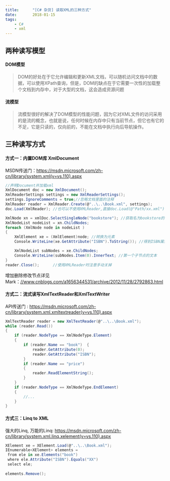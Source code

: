 ```yaml
---
title:      "[C# 杂货] 读取XML的三种方式"
date:       2018-01-15
tags:
    - C#
    - xml
---
```


## 两种读写模型
#### DOM模型

> DOM的好处在于它允许编辑和更新XML文档，可以随机访问文档中的数据，可以使用XPath查询，但是，DOM的缺点在于它需要一次性的加载整个文档到内存中，对于大型的文档，这会造成资源问题   

#### 流模型
> 流模型很好的解决了DOM模型的性能问题，因为它对XML文件的访问采用的是流的概念，也就是说，任何时候在内存中只有当前节点，但它也有它的不足，它是只读的，仅向前的，不能在文档中执行向后导航操作。

## 三种读写方式
#### 方式一：内置DOM库 XmlDocument
MSDN传送门：<a href="https://msdn.microsoft.com/zh-cn/library/system.xml(v=vs.110).aspx">https://msdn.microsoft.com/zh-cn/library/system.xml(v=vs.110).aspx</a>
```cs
//声明Document并加载xml
XmlDocument doc = new XmlDocument();
XmlReaderSettings settings = new XmlReaderSettings();
settings.IgnoreComments = true;//忽略文档里面的注释
XmlReader reader = XmlReader.Create(@"..\..\Book.xml", settings);
doc.Load(XmlReader); //也可以不使用XMLReader,直接doc.Load(@"Path/xx.xml")或doc.LoadXML("xmlstring...")

XmlNode xn = xmlDoc.SelectSingleNode("bookstore"); //获取名为bookstore的节点
XmlNodeList nodeList = xn.ChildNodes;
foreach (XmlNode node in nodeList )
{
    XmlElement xe = (XmlElement)node; //转换为元素
    Console.WriteLine(xe.GetAttribute("ISBN").ToString()); //得到ISBN属性的值

    XmlNodeList subNodes = xe.ChildNodes;
    Console.WriteLine(subNodes.Item(0).InnerText; //第一个子节点的文本
}
reader.Close();      //使用XMLReader时注意手动关掉
```
增加删除修改节点详见 Mark：<a href="//www.cnblogs.com/a1656344531/archive/2012/11/28/2792863.html" target="_blank">//www.cnblogs.com/a1656344531/archive/2012/11/28/2792863.html</a>

#### 方式二：流式读写XmlTextReader和XmlTextWriter
API传送门 : <a href="https://msdn.microsoft.com/zh-cn/library/system.xml.xmltextreader(v=vs.110).aspx" target="_blank">https://msdn.microsoft.com/zh-cn/library/system.xml.xmltextreader(v=vs.110).aspx</a>
```cs
XmlTextReader reader = new XmlTextReader(@"..\..\Book.xml");
while (reader.Read())
{
    if (reader.NodeType == XmlNodeType.Element)
    {
        if (reader.Name == "book")  {
            reader.GetAttribute(0);
            reader.GetAttribute("ISBN");
        }
        if (reader.Name == "price")
        {
            reader.ReadElementString();
        }
    }
    if (reader.NodeType == XmlNodeType.EndElement)
    {
        //...
    }
}
```
#### 方式三：Linq to XML
强大的Linq, 万能的Linq: <a href="https://msdn.microsoft.com/zh-cn/library/system.xml.linq.xelement(v=vs.110).aspx" target="_blank">https://msdn.microsoft.com/zh-cn/library/system.xml.linq.xelement(v=vs.110).aspx</a>
```cs
XElement xe = XElement.Load(@"..\..\Book.xml");
IEnumerable<XElement> elements =
 from ele in xe.Elements("book") 
 where ele.Attribute("ISBN").Equals("XX") 
 select ele;
 
elements.Remove();
```
